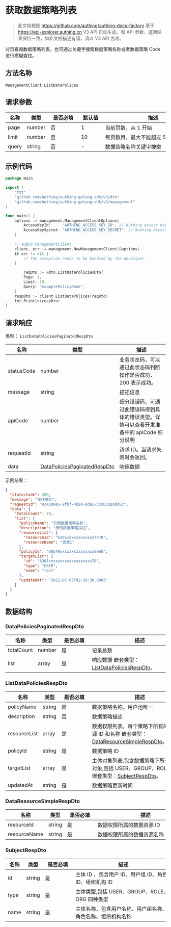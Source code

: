 # 获取数据策略列表

<!--
  警告⚠️：
  不要直接修改该文档，
  https://github.com/Authing/authing-docs-factory
  使用该项目进行生成
-->

<LastUpdated />

> 此文档根据 https://github.com/authing/authing-docs-factory 基于 https://api-explorer.authing.cn V3 API 自动生成，和 API 参数、返回结果保持一致，如此文档描述有误，请以 V3 API 为准。

分页查询数据策略列表，也可通过关键字搜索数据策略名称或者数据策略 Code 进行模糊查找。

## 方法名称

`ManagementClient.ListDataPolices`

## 请求参数

| 名称 | 类型 | <div style="width:80px">是否必填</div> | <div style="width:60px">默认值</div> | <div style="width:300px">描述</div> | <div style="width:200px">示例值</div> |
| ---- | ---- | ---- | ---- | ---- | ---- |
 | page | number  | 否 | 1 | 当前页数，从 1 开始  | `1` |
 | limit | number  | 否 | 10 | 每页数目，最大不能超过 50，默认为 10  | `10` |
 | query | string  | 否 | - | 数据策略名称关键字搜索  | `examplePolicyName` |




## 示例代码

```go
package main

import (
	"fmt"
	"github.com/Authing/authing-golang-sdk/v3/dto"
	"github.com/Authing/authing-golang-sdk/v3/management"
)

func main() {
	options := management.ManagementClientOptions{
		AccessKeyId:     "AUTHING_ACCESS_KEY_ID", // Authing Access Key ID
		AccessKeySecret: "AUTHING_ACCESS_KEY_SECRET", // Authing Access Key Secret
	}
	
	// 初始化 ManagementClient
	client, err := management.NewManagementClient(&options)
	if err != nil {
		// The exception needs to be handled by the developer.
	}

		reqDto := &dto.ListDataPoliciesDto{
		Page: 1,
		Limit: 10,
		Query: "examplePolicyName",
	}
	respDto := client.ListDataPolices(reqDto)
	fmt.Println(respDto)
}
```




## 请求响应

类型： `ListDataPoliciesPaginatedRespDto`

| 名称 | 类型 | 描述 |
| ---- | ---- | ---- |
| statusCode | number | 业务状态码，可以通过此状态码判断操作是否成功，200 表示成功。 |
| message | string | 描述信息 |
| apiCode | number | 细分错误码，可通过此错误码得到具体的错误类型。详情可以查看开发准备中的 apiCode 细分说明 |
| requestId | string | 请求 ID。当请求失败时会返回。 |
| data | <a href="#DataPoliciesPaginatedRespDto">DataPoliciesPaginatedRespDto</a> | 响应数据 |



示例结果：

```json
{
  "statusCode": 200,
  "message": "操作成功",
  "requestId": "934108e5-9fbf-4d24-8da1-c330328abd6c",
  "data": {
    "totalCount": 20,
    "list": {
      "policyName": "示例数据策略名称",
      "description": "示例数据策略描述",
      "resourceList": {
        "resourceId": "6301cexxxxxxxxx27478",
        "resourceName": "资源1"
      },
      "policyId": "60b49xxxxxxxxxxxxxxx6e68",
      "targetList": {
        "id": "6301cexxxxxxxxxxxxxxxxx78",
        "type": "USER",
        "name": "test"
      },
      "updatedAt": "2022-07-03T02:20:30.000Z"
    }
  }
}
```

## 数据结构


### <a id="DataPoliciesPaginatedRespDto"></a> DataPoliciesPaginatedRespDto

| 名称 | 类型 | <div style="width:80px">是否必填</div> | <div style="width:300px">描述</div> | <div style="width:200px">示例值</div> |
| ---- |  ---- | ---- | ---- | ---- |
| totalCount | number | 是 | 记录总数   |  `20` |
| list | array | 是 | 响应数据 嵌套类型：<a href="#ListDataPoliciesRespDto">ListDataPoliciesRespDto</a>。  |  |


### <a id="ListDataPoliciesRespDto"></a> ListDataPoliciesRespDto

| 名称 | 类型 | <div style="width:80px">是否必填</div> | <div style="width:300px">描述</div> | <div style="width:200px">示例值</div> |
| ---- |  ---- | ---- | ---- | ---- |
| policyName | string | 是 | 数据策略名称，用户池唯一   |  `示例数据策略名称` |
| description | string | 否 | 数据策略描述   |  `示例数据策略描述` |
| resourceList | array | 是 | 数据权限列表，每个策略下所有的数据资源 ID 和名称 嵌套类型：<a href="#DataResourceSimpleRespDto">DataResourceSimpleRespDto</a>。  |  |
| policyId | string | 是 | 数据策略 ID   |  `60b49xxxxxxxxxxxxxxx6e68` |
| targetList | array | 是 | 主体对象列表,包含数据策略下所有的主体对象,包括 USER、GROUP、ROLE、ORG 嵌套类型：<a href="#SubjectRespDto">SubjectRespDto</a>。  |  |
| updatedAt | string | 是 | 数据策略更新时间   |  `2022-07-03T02:20:30.000Z` |


### <a id="DataResourceSimpleRespDto"></a> DataResourceSimpleRespDto

| 名称 | 类型 | <div style="width:80px">是否必填</div> | <div style="width:300px">描述</div> | <div style="width:200px">示例值</div> |
| ---- |  ---- | ---- | ---- | ---- |
| resourceId | string | 是 | 数据权限所属的数据资源 ID   |  `6301cexxxxxxxxx27478` |
| resourceName | string | 是 | 数据权限所属的数据资源名称   |  `资源1` |


### <a id="SubjectRespDto"></a> SubjectRespDto

| 名称 | 类型 | <div style="width:80px">是否必填</div> | <div style="width:300px">描述</div> | <div style="width:200px">示例值</div> |
| ---- |  ---- | ---- | ---- | ---- |
| id | string | 是 | 主体 ID ，包含用户 ID、用户组 ID、角色 ID、组织机构 ID   |  `6301cexxxxxxxxxxxxxxxxx78` |
| type | string | 是 | 主体类型,包括 USER、GROUP、ROLE、ORG 四种类型   | USER |
| name | string | 是 | 主体名称，包含用户名称、用户组名称、角色名称、组织机构名称   |  `test` |


